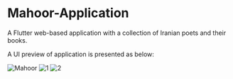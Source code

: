 # Mahoor-Application
A Flutter web-based application with a collection of Iranian poets and their books.

A UI preview of application is presented as below:

![Mahoor](https://user-images.githubusercontent.com/36487462/105383552-78cac780-5c26-11eb-8db1-4d60bc15047e.png)
![1](https://user-images.githubusercontent.com/36487462/94345479-03156d00-0033-11eb-847c-2e55f0d1e493.png)
![2](https://user-images.githubusercontent.com/36487462/94345477-fb55c880-0032-11eb-8962-2ffc153ae0ed.png)
